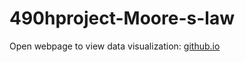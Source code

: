 # 490hproject-Moore-s-law
Open webpage to view data visualization:
[github.io](https://neverb10.github.io/490hproject/)
